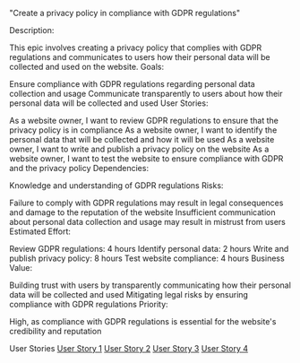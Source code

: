 "Create a privacy policy in compliance with GDPR regulations"

Description:

This epic involves creating a privacy policy that complies with GDPR regulations and communicates to users how their personal data will be collected and used on the website.
Goals:

Ensure compliance with GDPR regulations regarding personal data collection and usage
Communicate transparently to users about how their personal data will be collected and used
User Stories:

As a website owner, I want to review GDPR regulations to ensure that the privacy policy is in compliance
As a website owner, I want to identify the personal data that will be collected and how it will be used
As a website owner, I want to write and publish a privacy policy on the website
As a website owner, I want to test the website to ensure compliance with GDPR and the privacy policy
Dependencies:

Knowledge and understanding of GDPR regulations
Risks:

Failure to comply with GDPR regulations may result in legal consequences and damage to the reputation of the website
Insufficient communication about personal data collection and usage may result in mistrust from users
Estimated Effort:

Review GDPR regulations: 4 hours
Identify personal data: 2 hours
Write and publish privacy policy: 8 hours
Test website compliance: 4 hours
Business Value:

Building trust with users by transparently communicating how their personal data will be collected and used
Mitigating legal risks by ensuring compliance with GDPR regulations
Priority:

High, as compliance with GDPR regulations is essential for the website's credibility and reputation

User Stories
[User Story 1](user-stories/privacy_story1.md)
[User Story 2](user-stories/privacy_story2.md)
[User Story 3](user-stories/privacy_story3.md)
[User Story 4](user-stories/privacy_story4.md)